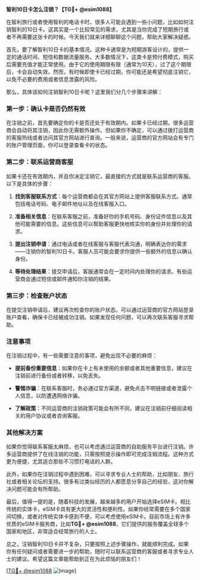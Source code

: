 **智利10日卡怎么注销？【TG💪+ @esim1088】**

在智利旅行或者使用智利的电话卡时，很多人可能会遇到一些小问题，比如如何注销智利的10日卡。这其实是一个比较常见的需求，尤其是当你完成了短期旅行或者不再需要这张卡的时候。今天我们就来详细聊聊这个问题，帮助大家解决疑惑。

首先，要了解智利10日卡的基本情况。这种卡通常是为短期游客设计的，提供一定的通话时间、短信和数据流量服务。大多数情况下，这类卡是预付费模式，购买后需要充值才能正常使用。由于它的使用期限有限（通常为10天），过了这个期限后，卡会自动失效。然而，有时候即使卡已经过期，你可能还是希望彻底注销它，以免不必要的费用或者信息泄露的风险。

那么，具体该如何注销智利10日卡呢？这里我们分几个步骤来讲解：

### 第一步：确认卡是否仍然有效

在注销之前，首先要确定你的卡是否还处于有效期内。如果卡已经过期，很多运营商会自动将其注销，因此你无需额外操作。但如果你不确定，可以通过拨打运营商的客服热线或者访问其官方网站进行查询。一般来说，运营商的官方网站会有专门的账户管理页面，你可以登录查看卡的状态。

### 第二步：联系运营商客服

如果卡还在有效期内，并且你决定注销它，最直接的方式就是联系运营商的客服。以下是具体的步骤：

1. **找到客服联系方式**：每个运营商都会在其官方网站上提供客服联系方式。通常包括电话号码、电子邮件地址以及在线客服入口。
   
2. **准备相关信息**：在联系客服之前，准备好你的手机号码、身份证件信息以及其他可能需要的信息。这些信息可以帮助客服更快地核实你的身份并处理你的请求。

3. **提出注销申请**：通过电话或者在线客服与客服代表沟通，明确表达你的需求——注销你的智利10日卡。客服人员可能会要求你提供一些额外的信息以确认身份。

4. **等待处理结果**：提交申请后，客服通常会在一定时间内处理你的请求。有些运营商会通过短信或邮件通知你注销的结果。

### 第三步：检查账户状态

在提交注销申请后，建议再次检查你的账户状态。可以通过运营商的官方网站登录账户查看，确保卡已经被成功注销。如果发现任何问题，可以再次联系客服寻求帮助。

### 注意事项

在注销过程中，有一些需要注意的事项，避免出现不必要的麻烦：

- **提前备份重要信息**：如果你在卡上有未使用的余额或者其他重要信息，建议在注销前进行备份或者转移，以免丢失。
  
- **警惕诈骗**：在联系客服时，务必通过官方渠道，避免点击不明链接或者泄露个人信息，以防遭遇网络诈骗。

- **了解政策**：不同运营商的注销政策可能会有所不同，建议在注销前仔细阅读相关的用户协议或者咨询客服。

### 其他解决方案

如果你觉得联系客服太麻烦，也可以考虑通过运营商的自助服务平台进行注销。许多运营商提供了在线注销的功能，只需按照提示操作即可完成注销流程。这种方式更为便捷，尤其适合那些不习惯打电话的人群。

此外，如果你在注销过程中遇到困难，可以寻求专业人士的帮助，比如朋友、旅行社或者相关论坛的支持。很多有过类似经历的人都愿意分享自己的经验，这对你解决问题可能会有所帮助。

最后，值得一提的是，随着科技的发展，越来越多的用户开始选择eSIM卡。相比传统的实体卡，eSIM卡具有更大的灵活性和便利性。如果你经常需要在多个国家间切换，或者对传统实体卡感到不便，可以考虑使用eSIM卡。目前市场上有许多优质的eSIM卡服务商，比如**TG💪+ @esim1088**，它们提供的服务覆盖全球多个国家和地区，非常适合经常旅行的人士。

总之，注销智利10日卡并不复杂，只要按照上述步骤操作，就能顺利完成。如果你有任何疑问或者需要进一步的帮助，随时可以联系运营商的客服或者寻求专业人士的建议。希望这篇文章能帮助到正在为此烦恼的朋友们！

[[TG💪+ @esim1088](https://t.me/s/esim1088) ![Image](https://i.postimg.cc/4NQfJmqS/Snipaste-2025-05-13-00-14-12.png)]